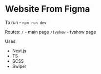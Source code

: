 # Website From Figma

To run - 
`npm run dev`

Routes:
`/` - main page
`/tvshow` - tvshow page

Uses:
- Next.js
- TS
- SCSS
- Swiper

